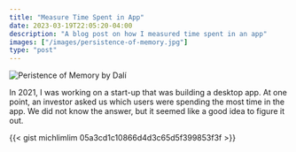 ```yaml
---
title: "Measure Time Spent in App"
date: 2023-03-19T22:05:20-04:00
description: "A blog post on how I measured time spent in an app"
images: ["/images/persistence-of-memory.jpg"]
type: "post"
---
```


![Peristence of Memory by Dalí](/images/persistence-of-memory.jpg)


In 2021, I was working on a start-up that was building a desktop app. At one point, an investor asked us which users were spending the most time in the app. We did not know the answer, but it seemed like a good idea to figure it out. 

{{< gist michlimlim 05a3cd1c10866d4d3c65d5f399853f3f >}}